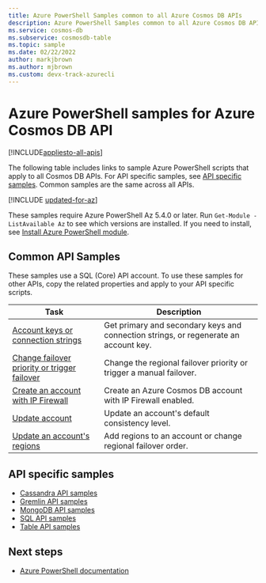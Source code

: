 ```yaml
---
title: Azure PowerShell Samples common to all Azure Cosmos DB APIs
description: Azure PowerShell Samples common to all Azure Cosmos DB APIs
ms.service: cosmos-db
ms.subservice: cosmosdb-table
ms.topic: sample
ms.date: 02/22/2022
author: markjbrown
ms.author: mjbrown
ms.custom: devx-track-azurecli
---
```


# Azure PowerShell samples for Azure Cosmos DB API

[!INCLUDE[appliesto-all-apis](includes/appliesto-all-apis.md)]

The following table includes links to sample Azure PowerShell scripts that apply to all Cosmos DB APIs. For API specific samples, see [API specific samples](#api-specific-samples). Common samples are the same across all APIs.

[!INCLUDE [updated-for-az](../includes/updated-for-az.md)]

These samples require Azure PowerShell Az 5.4.0 or later. Run `Get-Module -ListAvailable Az` to see which versions are installed. If you need to install, see [Install Azure PowerShell module](/powershell/azure/install-az-ps).

## Common API Samples

These samples use a SQL (Core) API account. To use these samples for other APIs, copy the related properties and apply to your API specific scripts.

|Task | Description |
|---|---|
| [Account keys or connection strings](scripts/powershell/common/keys-connection-strings.md)| Get primary and secondary keys and connection strings, or regenerate an account key.|
| [Change failover priority or trigger failover](scripts/powershell/common/failover-priority-update.md)| Change the regional failover priority or trigger a manual failover.|
| [Create an account with IP Firewall](scripts/powershell/common/firewall-create.md)| Create an Azure Cosmos DB account with IP Firewall enabled.|
| [Update account](scripts/powershell/common/account-update.md) | Update an account's default consistency level.|
| [Update an account's regions](scripts/powershell/common/update-region.md) | Add regions to an account or change regional failover order.|

## API specific samples

- [Cassandra API samples](cassandra/powershell-samples.md)
- [Gremlin API samples](graph/powershell-samples.md)
- [MongoDB API samples](mongodb/powershell-samples.md)
- [SQL API samples](sql/powershell-samples.md)
- [Table API samples](table/powershell-samples.md)

## Next steps

- [Azure PowerShell documentation](/powershell)
